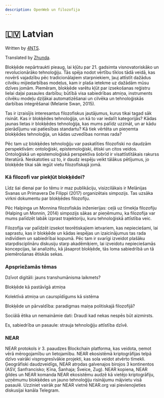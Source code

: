 ```yaml
---
description: OpenWeb un filozofija
---
```


# 🇱🇻 Latvian

Written by [4NTS](https://nearguilds.com/documentation/).&#x20;

Translated by [Zhunda](https://gov.near.org/u/Zhunda).&#x20;

Blokķēde nepārtraukti pieaug, lai kļūtu par 21. gadsimta visnovatoriskāko un revolucionārāko tehnoloģiju. Tās spēja nodot vērtību tīklos tādā veidā, kas novērš vajadzību pēc tradicionālajiem starpniekiem, ļauj attīstīt dažādus cilvēku mijiedarbības modeļus, kam ir plaša ietekme uz dažādām mūsu dzīves jomām. Piemēram, blokķēde varētu kļūt par izsekošanas reģistru lielai daļai pasaules darbību; būtībā visa sabiedrības atmiņa, instruments cilvēku modeļu dziļākai automatizēšanai un cilvēka un tehnoloģiskās darbības integrēšanai (Melanie Swan, 2015).

Tas ir izraisījis interesantus filozofiskus jautājumus, kurus tikai tagad sāk risināt. Kas ir blokķēdes tehnoloģija, un kā to var iedalīt kategorijās? Kādas jaunas lietas ir blokķēdes tehnoloģija, kas mums palīdz uzzināt, un ar kādu pierādījumu vai patiesības standartu? Kā tiek vērtēta un pieņemta blokķēdes tehnoloģija, un kādas uzvedības normas rada?

Pēc tam uz blokķēdes tehnoloģiju var paskatīties filozofiski no daudzām perspektīvām: ontoloģiski, epistemoloģiski, ētiski un citos veidos. Ontoloģiskā un epistemoloģiskā perspektīva šobrīd ir visattīstītākais rakurss literatūrā. Neskatoties uz to, ir daudz iespēju veikt tālākus pētījumus, jo blokķēde tikai sāk iegūt vietu filozofiskajā jomā.

### Kā filozofi var piekļūt blokķēdei?

Līdz šai dienai par šo tēmu ir maz publikāciju, visizcilākais ir Melānijas Svanas un Primavera De Filippi (2017) organizētais simpozijs. Tas uzsāka virkni dokumentu par blokķēdes filozofiju.

Pēc Halpinga un Monnina filozofiskās inženierijas: ceļā uz tīmekļa filozofiju (Halping un Monnin, 2014) simpozijs sākas ar pieņēmumu, ka filozofija var mums palīdzēt labāk izprast trajektoriju, kuru tehnoloģiskā attīstība veic.

Filozofija var palīdzēt izsekot teorētiskajiem ietvariem, kas nepieciešami, lai saprastu, kas ir blokķēde un kādas iespējas un izaicinājumus tas rada indivīdiem un sabiedrībai kopumā. Pēc tam ir svarīgi izveidot plašāku starpdisciplināru diskusiju starp akadēmiķiem, lai izveidotu nepieciešamās koncepcijas, lai analizētu, kā jāsaprot blokķēde, tās loma sabiedrībā un tā piemērošanas ētiskās sekas.

### Apspriežamās tēmas

Dzīvot digitāli: jauns transhumānisma laikmets?&#x20;

Blokķēde kā pastāvīgā atmiņa&#x20;

Kolektīvā atmiņa un caurspīdīgums kā sistēma&#x20;

Blokķēde un pārvaldība: paradigmas maiņa politiskajā filozofijā?&#x20;

Sociālā ētika un nemaināmie dati: Draudi kad nekas nespēs būt aizmirsts.

Es, sabiedrība un pasaule: strauja tehnoloģiju attīstība dzīvē.

### NEAR

NEAR protokols ir 3. paaudzes Blockchain platforma, kas veidota, ņemot vērā mērogojamību un lietojamību. NEAR ekosistēmā kriptogrāfijas telpā dzīvo vairāki visprogresīvākie projekti, kas sola veidot atvērto tīmekli. Ģeogrāfiski daudzveidīgs, NEAR atrodas galvenajos birojos 3 kontinentos (ASV, Sanfrancisko; Ķīna, Šanhaja; Šveice, Zug). NEAR kopiena, NEAR ģildes un NEAR komanda NEAR ekosistēmu audzē kā vietējo kriptogrāfiju, uzņēmumu blokķēdes un jauno tehnoloģiju risinājumu mājvietu visā pasaulē. Uzziniet vairāk par NEAR vietnē NEAR.org vai pievienojieties diskusijai kanāla Telegram.
